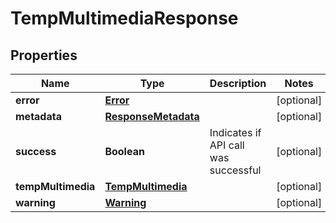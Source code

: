 
# TempMultimediaResponse

## Properties
Name | Type | Description | Notes
------------ | ------------- | ------------- | -------------
**error** | [**Error**](Error.md) |  |  [optional]
**metadata** | [**ResponseMetadata**](ResponseMetadata.md) |  |  [optional]
**success** | **Boolean** | Indicates if API call was successful |  [optional]
**tempMultimedia** | [**TempMultimedia**](TempMultimedia.md) |  |  [optional]
**warning** | [**Warning**](Warning.md) |  |  [optional]



